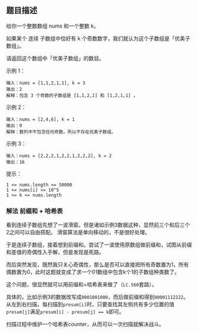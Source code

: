 ## 题目描述
给你一个整数数组 nums 和一个整数 k。

如果某个 连续 子数组中恰好有 k 个奇数数字，我们就认为这个子数组是「优美子数组」。

请返回这个数组中「优美子数组」的数目。

示例 1：
```
输入：nums = [1,1,2,1,1], k = 3
输出：2
解释：包含 3 个奇数的子数组是 [1,1,2,1] 和 [1,2,1,1] 。
```
示例 2：
```
输入：nums = [2,4,6], k = 1
输出：0
解释：数列中不包含任何奇数，所以不存在优美子数组。
```
示例 3：
```
输入：nums = [2,2,2,1,2,2,1,2,2,2], k = 2
输出：16
```

提示：
```
1 <= nums.length <= 50000
1 <= nums[i] <= 10^5
1 <= k <= nums.length
```

### 解法 前缀和 + 哈希表
看到连续子数组先想了一波滑窗。但是诸如示例3数据这种，显然前三个和后三个2之间可以自由搭配。
滑窗算法是单向移动的，不是很好处理。

于是连续子数组，接着想到前缀和。尝试了一波使用原数组做前缀和，试图从前缀和差值的奇偶性入手解，但是发现是死路。

而后突然发现，既然我只关心奇偶性，那么是否可以直接把所有奇数置为1，所有偶数置为0，此时这题就变成了求一个01数组中包含k个1的子数组种类数了。

这个问题，很显然就可以用前缀和+哈希表来做了（`LC.560`套路）。

具体的，比如示例3的数据改写成`0001001000`，而后做前缀和得到`00001112222`。
从左到右扫描，每扫描到`presum[i]`时，只要查找其左侧共有多少位置的值`presum[j]`满足`presum[i] - presum[j] == k`即可。

扫描过程中维护一个哈希表counter，从而可以一次扫描就解决战斗。